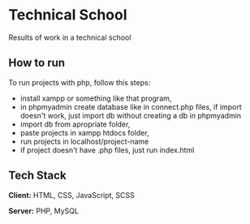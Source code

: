 # Technical School

Results of work in a technical school

## How to run

To run projects with php, follow this steps:
- install xampp or something like that program,
- in phpmyadmin create database like in connect.php files, if import doesn't work, just import db without creating a db in phpmyadmin
- import db from apropriate folder,
- paste projects in xampp htdocs folder,
- run projects in localhost/project-name
- if project doesn't have .php files, just run index.html

## Tech Stack

**Client:** HTML, CSS, JavaScript, SCSS

**Server:** PHP, MySQL

